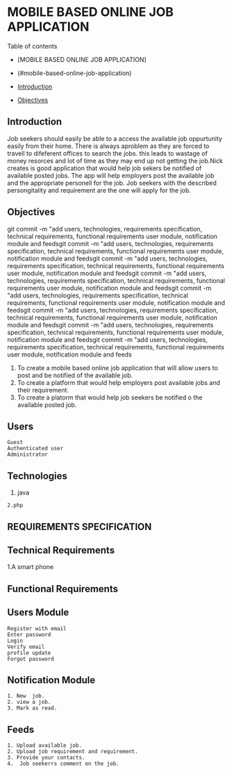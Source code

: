 # MOBILE BASED ONLINE JOB APPLICATION

Table of contents

- [MOBILE BASED ONLINE JOB APPLICATION]
  
- (#mobile-based-online-job-application)
  
- [Introduction](#introduction)
  
- [Objectives](#objectives)

## Introduction

Job seekers should easily be able to a access the available job oppurtunity easily from their home. There is always aproblem as they are forced to travell to difeferent offices to search the jobs. this leads to wastage of money resorces and lot of time as they may end up not getting the job.Nick creates is good application that would help job sekers be notified of available posted jobs.  The app will help employers post the available job and the appropriate personell for the job. Job seekers with the described persongitality and requirement are the one will apply for the job.

## Objectives

git commit -m "add users, technologies, requirements specification, technical requirements, functional requirements user module, notification module and feedsgit commit -m "add users, technologies, requirements specification, technical requirements, functional requirements user module, notification module and feedsgit commit -m "add users, technologies, requirements specification, technical requirements, functional requirements user module, notification module and feedsgit commit -m "add users, technologies, requirements specification, technical requirements, functional requirements user module, notification module and feedsgit commit -m "add users, technologies, requirements specification, technical requirements, functional requirements user module, notification module and feedsgit commit -m "add users, technologies, requirements specification, technical requirements, functional requirements user module, notification module and feedsgit commit -m "add users, technologies, requirements specification, technical requirements, functional requirements user module, notification module and feedsgit commit -m "add users, technologies, requirements specification, technical requirements, functional requirements user module, notification module and feeds

1. To create a mobile based online job application that will allow users to post and be notified of the available job.
2. To create a platform that would help employers post available jobs and their requirement.
3. To create a platorm that would help job seekers be notified o the available posted job.

## Users

    Guest
    Authenticated user
    Administrator

## Technologies

   1. java

    2.php

## REQUIREMENTS SPECIFICATION

## Technical Requirements

   1.A smart phone

## Functional Requirements

## Users Module

    Register with email
    Enter password
    Login
    Verify email
    profile update
    Forgot password

## Notification Module

    1. New  job.
    2. view a job.
    3. Mark as read.

## Feeds

    1. Upload available job.
    2. Upload job requirement and requirement.
    3. Provide your contacts.
    4.  Job seekerrs comment on the job.
